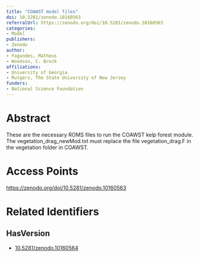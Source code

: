```yaml
---
title: "COAWST model files"
doi: 10.5281/zenodo.10160563
referralUrl: https://zenodo.org/doi/10.5281/zenodo.10160563
categories:
- Model
publishers:
- Zenodo
author:
- Fagundes, Matheus
- Woodson, C. Brock
affiliations:
- University of Georgia
- Rutgers, The State University of New Jersey
funders:
- National Science Foundation
---
```


# Abstract
These are the necessary ROMS files to run the COAWST kelp forest module. The vegetation_drag_newMod.txt must replace the file vegetation_drag.F in the vegetation folder in COAWST. 

# Access Points
https://zenodo.org/doi/10.5281/zenodo.10160563

# Related Identifiers
## HasVersion
- [10.5281/zenodo.10160564](../../10.5281/zenodo.10160564/)